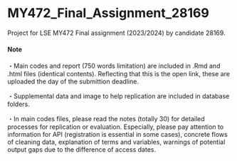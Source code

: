 # MY472_Final_Assignment_28169
Project for LSE MY472 Final assignment (2023/2024) by candidate 28169. 

#### Note
・Main codes and report (750 words limitation) are included in  .Rmd and .html files (identical contents). Reflecting that this is the open link, these are uploaded the day of the submittion deadline.

・Supplemental data and image to help replication are included in database folders.

・In main codes files, please read the notes (totally 30) for detailed processes for replication or evaluation. Especially, please pay attention to information for API (registration is essential in some cases), concrete flows of cleaning data, explanation of terms and variables, warnings of potential output gaps due to the difference of access dates.
